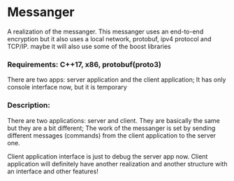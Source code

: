 # Messanger
A realization of the messanger. This messanger uses an end-to-end encryption but it also uses a local network, protobuf, ipv4 protocol and TCP/IP. maybe it will also use some of the boost libraries

### Requirements: C++17, x86, protobuf(proto3)
There are two apps: server application and the client application;
It has only console interface now, but it is temporary

### Description:
There are two applications: server and client. They are basically the same but they are a bit different;
The work of the messanger is set by sending different messages (commands) from the client application to the server one.


Client application interface is just to debug the server app now. Client application will definitely have another realization and another structure with an interface and other features! 
